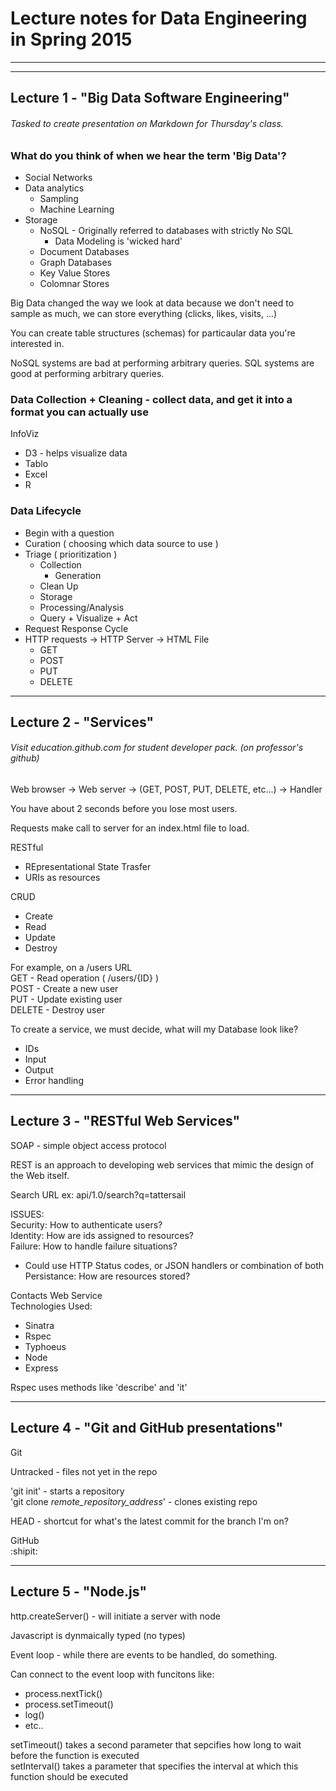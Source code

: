 # Lecture notes for Data Engineering in Spring 2015
---
---
## Lecture 1 - "Big Data Software Engineering"

###### Tasked to create presentation on Markdown for Thursday's class.

### What do you think of when we hear the term 'Big Data'?
  * Social Networks
  * Data analytics
    * Sampling
    * Machine Learning
  * Storage
    * NoSQL - Originally referred to databases with strictly No SQL
      * Data Modeling is 'wicked hard'
    * Document Databases
    * Graph Databases
    * Key Value Stores
    * Colomnar Stores
  
Big Data changed the way we look at data because we don't need to sample as much, we can store everything (clicks, likes, visits, ...)

You can create table structures (schemas) for particaular data you're interested in.

NoSQL systems are bad at performing arbitrary queries.
SQL systems are good at performing arbitrary queries.

### Data Collection + Cleaning - collect data, and get it into a format you can actually use

InfoViz
* D3 - helps visualize data
* Tablo
* Excel
* R

### Data Lifecycle
* Begin with a question
* Curation ( choosing which data source to use )
* Triage ( prioritization )
  * Collection
    * Generation
  * Clean Up
  * Storage
  * Processing/Analysis
  * Query + Visualize + Act 
* Request Response Cycle
* HTTP requests -> HTTP Server -> HTML File
  * GET
  * POST
  * PUT
  * DELETE  
 
---
## Lecture 2 - "Services"

###### Visit education.github.com for student developer pack. (on professor's github)

Web browser -> Web server -> (GET, POST, PUT, DELETE, etc...) -> Handler

You have about 2 seconds before you lose most users.

Requests make call to server for an index.html file to load.

RESTful
* REpresentational State Trasfer
* URIs as resources

CRUD
* Create
* Read
* Update
* Destroy

For example, on a /users URL  
GET - Read operation ( /users/{ID} )  
POST - Create a new user  
PUT - Update existing user  
DELETE - Destroy user  

To create a service, we must decide, what will my Database look like?
* IDs
* Input
* Output
* Error handling

---
## Lecture 3 - "RESTful Web Services"

SOAP - simple object access protocol  

REST is an approach to developing web services that mimic the design of the Web itself.  

Search URL ex: api/1.0/search?q=tattersail  

ISSUES:  
Security: How to authenticate users?  
Identity: How are ids assigned to resources?  
Failure: How to handle failure situations?  
* Could use HTTP Status codes, or JSON handlers or combination of both
Persistance: How are resources stored?  

Contacts Web Service  
Technologies Used:  
* Sinatra  
* Rspec  
* Typhoeus  
* Node  
* Express  

Rspec uses methods like 'describe' and 'it'  


---
## Lecture 4 - "Git and GitHub presentations"

Git  

Untracked - files not yet in the repo  

'git init' - starts a repository  
'git clone *remote_repository_address*' - clones existing repo  

HEAD - shortcut for what's the latest commit for the branch I'm on?  

GitHub  
:shipit:

---
## Lecture 5 - "Node.js"  

http.createServer() - will initiate a server with node  

Javascript is dynmaically typed (no types)  

Event loop - while there are events to be handled, do something.  

Can connect to the event loop with funcitons like:
* process.nextTick()
* process.setTimeout()
* log()
* etc..  

setTimeout() takes a second parameter that sepcifies how long to wait before the function is executed  
setInterval() takes a parameter that specifies the interval at which this function should be executed  












